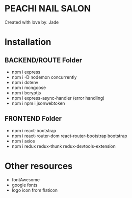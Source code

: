 # PEACHI NAIL SALON

Created with love by: Jade

# Installation

## BACKEND/ROUTE Folder

- npm i express
- npm i -D nodemon concurrently
- npm i dotenv
- npm i mongoose
- npm i bcryptjs
- npm i express-async-handler (error handling)
- npm i npm i jsonwebtoken

## FRONTEND Folder

- npm i react-bootstrap
- npm i react-router-dom react-router-bootstrap bootstrap
- npm i axios
- npm i redux redux-thunk redux-devtools-extension

# Other resources

- fontAwesome
- google fonts
- logo icon from flaticon
